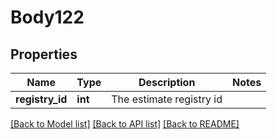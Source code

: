 # Body122

## Properties
Name | Type | Description | Notes
------------ | ------------- | ------------- | -------------
**registry_id** | **int** | The estimate registry id | 

[[Back to Model list]](../README.md#documentation-for-models) [[Back to API list]](../README.md#documentation-for-api-endpoints) [[Back to README]](../README.md)


